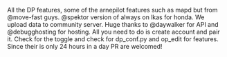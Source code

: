 All the DP features, some of the arnepilot features such as mapd but from @move-fast guys. @spektor version of always on lkas for honda. We upload data to community server. Huge thanks to @daywalker for API and @debugghosting for hosting. All you need to do is create account and pair it. Check for the toggle and check for dp_conf.py and op_edit for features. Since their is only 24 hours in a day PR are welcomed!
